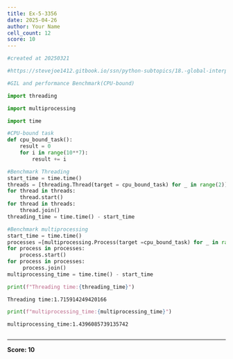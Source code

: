 ```yaml
---
title: Ex-5-3356
date: 2025-04-26
author: Your Name
cell_count: 12
score: 10
---
```


```python
#created at 20250321
```


```python
#https://stevejoe1412.gitbook.io/ssn/python-subtopics/18.-global-interpreter-lock-gil
```


```python
#GIL and performance Benchmark(CPU-bound)
```


```python
import threading
```


```python
import multiprocessing
```


```python
import time
```


```python
#CPU-bound task
def cpu_bound_task():
    result = 0
    for i in range(10**7):
        result += i
```


```python
#Benchmark Threading
start_time = time.time()
threads = [threading.Thread(target = cpu_bound_task) for _ in range(2)]
for thread in threads:
    thread.start()
for thread in threads:
    thread.join()
threading_time = time.time() - start_time
```


```python
#Benchmark multiprocessing
start_time = time.time()
processes =[multiprocessing.Process(target =cpu_bound_task) for _ in range(2)]
for process in processes:
    process.start()
for process in processes:
     process.join()
multiprocessing_time = time.time() - start_time
```


```python
print(f"Threading time:{threading_time}")
```

    Threading time:1.715914249420166



```python
print(f"multiprocessing_time:{multiprocessing_time}")
```

    multiprocessing_time:1.4396085739135742



```python

```


---
**Score: 10**